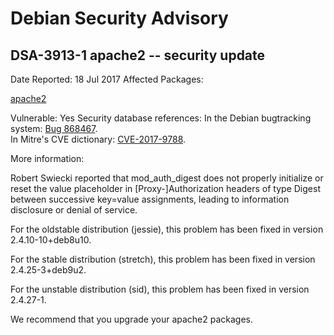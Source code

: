 
Debian Security Advisory
========================


DSA-3913-1 apache2 -- security update
-------------------------------------



Date Reported:
18 Jul 2017
Affected Packages:

[apache2](https://packages.debian.org/src:apache2)

Vulnerable:
Yes
Security database references:
In the Debian bugtracking system: [Bug 868467](https://bugs.debian.org/cgi-bin/bugreport.cgi?bug=868467).  
In Mitre's CVE dictionary: [CVE-2017-9788](https://security-tracker.debian.org/tracker/CVE-2017-9788).  

More information:

Robert Swiecki reported that mod\_auth\_digest does not properly
initialize or reset the value placeholder in [Proxy-]Authorization
headers of type Digest between successive key=value assignments,
leading to information disclosure or denial of service.


For the oldstable distribution (jessie), this problem has been fixed
in version 2.4.10-10+deb8u10.


For the stable distribution (stretch), this problem has been fixed in
version 2.4.25-3+deb9u2.


For the unstable distribution (sid), this problem has been fixed in
version 2.4.27-1.


We recommend that you upgrade your apache2 packages.





